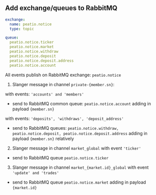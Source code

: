 ## Add exchange/queues to RabbitMQ

```yaml
exchange:
  name: peatio.notice
  type: topic

queue:
  peatio.notice.ticker
  peatio.notice.market
  peatio.notice.withdraw
  peatio.notice.deposit
  peatio.notice.deposit.address
  peatio.notice.account
```

All events publish on RabbitMQ exchange: ```peatio.notice```

1. Slanger message in channel ```private-{member.sn}```:

with events: ```'accounts' and 'members'```

- send to RabbitMQ common queue: ```peatio.notice.account``` adding in payload ```{member.sn}```

with events: ```'deposits', 'withdraws', 'deposit_address'```

- send to RabbitMQ queues: ```peatio.notice.withdraw, peatio.notice.deposit, peatio.notice.deposit.address``` adding in payload ```{member.sn}``` relatively

2. Slanger message in channel ```market_global``` with event ```'ticker'```

- send to RabbitMQ queue ```peatio.notice.ticker```

3. Slanger message in channel ```market_{market.id}_global``` with event ```'update' and 'trades'```

- send to RabbitMQ queue ```peatio.notice.market``` adding in payload ```{market.id}```
